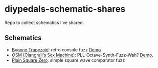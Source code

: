# diypedals-schematic-shares
Repo to collect schematics I've shared.

## Schematics

 - [Bygone Trapezoid](./BygoneTrapezoid.pdf): retro console fuzz [Demo](https://www.reddit.com/r/diypedals/comments/1hxj0g6/so_you_want_to_make_consoley_synth_fuzzes_eh/)
 - [OSM (Olangrall's Sex Machine)](./OSM.pdf): PLL-Octave-Synth-Fuzz-Wah? [Demo](https://www.reddit.com/r/diypedals/comments/1i2f116/everything_is_a_clone_of_something/).
 - [Plain Square Zero](PlainSquareZero.pdf): simple square wave comparator fuzz

